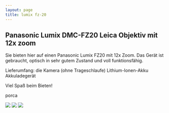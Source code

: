 ```yaml
---
layout: page
title: lumix fz-20
---
```


## Panasonic Lumix DMC-FZ20 Leica Objektiv mit 12x zoom

Sie bieten hier auf einen Panasonic Lumix FZ20 mit 12x Zoom. Das
Gerät ist gebraucht, optisch in sehr gutem Zustand und voll funktionsfähig.

Lieferumfang:
die Kamera (ohne Trageschlaufe)
Lithium-Ionen-Akku
Akkuladegerät

Viel Spaß beim Bieten!

porca

![](http://ruvido.github.io/ebay/img/lumix-1.jpeg)
![](http://ruvido.github.io/ebay/img/lumix-2.jpeg)
![](http://ruvido.github.io/ebay/img/lumix-3.jpeg)